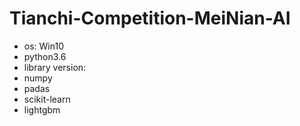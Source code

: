 # Tianchi-Competition-MeiNian-AI
- os: Win10
- python3.6 
- library version:
- numpy
- padas
- scikit-learn
- lightgbm
